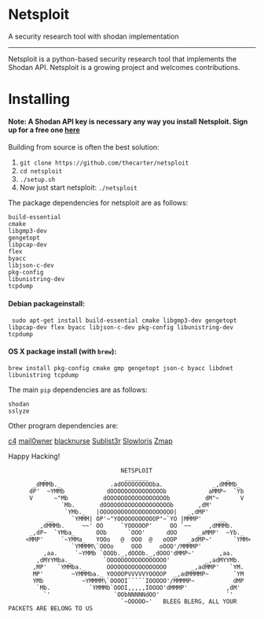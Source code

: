 # Netsploit
A security research tool with shodan implementation

***

Netsploit is a python-based security research tool that implements the Shodan API. Netsploit is a growing project and welcomes contributions.


# Installing

#### Note: A Shodan API key is necessary any way you install Netsploit. Sign up for a free one [here](https://account.shodan.io/register)

Building from source is often the best solution:
1. `git clone https://github.com/thecarter/netsploit`
2. `cd netsploit`
3. `./setup.sh`
4. Now just start netsploit: `./netsploit`

The package dependencies for netsploit are as follows:
```
build-essential
cmake
libgmp3-dev
gengetopt
libpcap-dev
flex
byacc
libjson-c-dev
pkg-config
libunistring-dev
tcpdump
```

#### Debian packageinstall:
` sudo apt-get install build-essential cmake libgmp3-dev gengetopt libpcap-dev flex byacc libjson-c-dev pkg-config libunistring-dev tcpdump`

#### OS X package install (with `brew`):
`brew install pkg-config cmake gmp gengetopt json-c byacc libdnet libunistring tcpdump`


The main `pip` dependencies are as follows:
```
shodan
sslyze
```

Other program dependencies are:

[c4](https://github.com/turbo/c4)
[mail0wner](https://github.com/thecarterb/mail0wner)
[blacknurse](https://github.com/jedisct1/blacknurse)
[Sublist3r](https://github.com/aboul3la/Sublist3r)
[Slowloris](https://github.com/gkbrk/slowloris)
[Zmap](https://github.com/zmap/zmap)

Happy Hacking!

```
                                NETSPLOIT
          _                      _______                      _
       _dMMMb._              .adOOOOOOOOOba.              _,dMMMb_
      dP'  ~YMMb            dOOOOOOOOOOOOOOOb            aMMP~  `Yb
      V      ~"Mb          dOOOOOOOOOOOOOOOOOb          dM"~      V
               `Mb.       dOOOOOOOOOOOOOOOOOOOb       ,dM'
                `YMb._   |OOOOOOOOOOOOOOOOOOOOO|   _,dMP'
           __     `YMMM| OP'~"YOOOOOOOOOOOP"~`YO |MMMP'     __
         ,dMMMb.     ~~' OO     `YOOOOOP'     OO `~~     ,dMMMb.
      _,dP~  `YMba_      OOb      `OOO'      dOO      _aMMP'  ~Yb._
     <MMP'     `~YMMa_   YOOo   @  OOO  @   oOOP   _adMP~'      `YMM>
                  `YMMMM\`OOOo     OOO     oOOO'/MMMMP'
          ,aa.     `~YMMb `OOOb._,dOOOb._,dOOO'dMMP~'       ,aa.
        ,dMYYMba._         `OOOOOOOOOOOOOOOOO'          _,adMYYMb.
       ,MP'   `YMMba._      OOOOOOOOOOOOOOOOO       _,adMMP'   `YM.
       MP'        ~YMMMba._ YOOOOPVVVVVYOOOOP  _,adMMMMP~       `YM
       YMb           ~YMMMM\`OOOOI`````IOOOOO'/MMMMP~           dMP
        `Mb.           `YMMMb`OOOI,,,,,IOOOO'dMMMP'           ,dM'
          `'                  `OObNNNNNdOO'                   `'
                                `~OOOOO~'   BLEEG BLERG, ALL YOUR PACKETS ARE BELONG TO US
```
